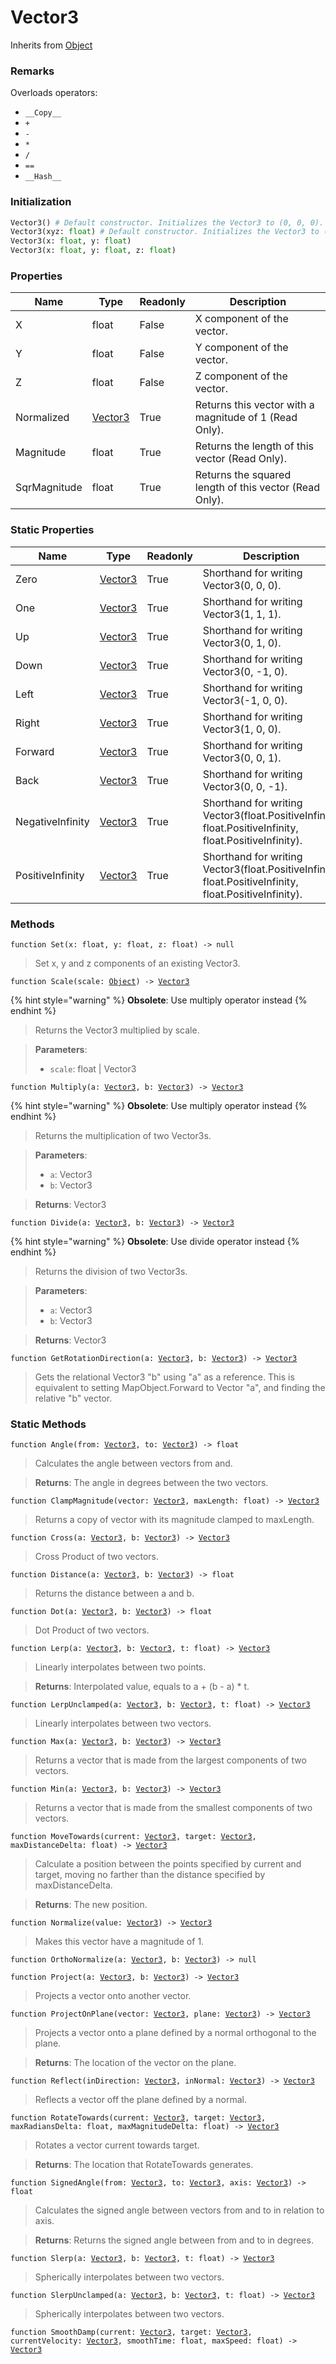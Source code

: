 # Vector3
Inherits from [Object](../objects/Object.md)
### Remarks
Overloads operators: 
- `__Copy__`
- `+`
- `-`
- `*`
- `/`
- `==`
- `__Hash__`
### Initialization
```python
Vector3() # Default constructor. Initializes the Vector3 to (0, 0, 0).
Vector3(xyz: float) # Default constructor. Initializes the Vector3 to (xyz, xyz, xyz).
Vector3(x: float, y: float)
Vector3(x: float, y: float, z: float)
```

### Properties
|Name|Type|Readonly|Description|
|---|---|---|---|
|X|float|False|X component of the vector.|
|Y|float|False|Y component of the vector.|
|Z|float|False|Z component of the vector.|
|Normalized|[Vector3](../objects/Vector3.md)|True|Returns this vector with a magnitude of 1 (Read Only).|
|Magnitude|float|True|Returns the length of this vector (Read Only).|
|SqrMagnitude|float|True|Returns the squared length of this vector (Read Only).|


### Static Properties
|Name|Type|Readonly|Description|
|---|---|---|---|
|Zero|[Vector3](../objects/Vector3.md)|True|Shorthand for writing Vector3(0, 0, 0).|
|One|[Vector3](../objects/Vector3.md)|True|Shorthand for writing Vector3(1, 1, 1).|
|Up|[Vector3](../objects/Vector3.md)|True|Shorthand for writing Vector3(0, 1, 0).|
|Down|[Vector3](../objects/Vector3.md)|True|Shorthand for writing Vector3(0, -1, 0).|
|Left|[Vector3](../objects/Vector3.md)|True|Shorthand for writing Vector3(-1, 0, 0).|
|Right|[Vector3](../objects/Vector3.md)|True|Shorthand for writing Vector3(1, 0, 0).|
|Forward|[Vector3](../objects/Vector3.md)|True|Shorthand for writing Vector3(0, 0, 1).|
|Back|[Vector3](../objects/Vector3.md)|True|Shorthand for writing Vector3(0, 0, -1).|
|NegativeInfinity|[Vector3](../objects/Vector3.md)|True|Shorthand for writing Vector3(float.PositiveInfinity, float.PositiveInfinity, float.PositiveInfinity).|
|PositiveInfinity|[Vector3](../objects/Vector3.md)|True|Shorthand for writing Vector3(float.PositiveInfinity, float.PositiveInfinity, float.PositiveInfinity).|


### Methods
<pre class="language-typescript"><code class="lang-typescript">function Set(x: float, y: float, z: float) -> null</code></pre>
> Set x, y and z components of an existing Vector3.

<pre class="language-typescript"><code class="lang-typescript">function Scale(scale: <a data-footnote-ref href="#user-content-fn-37">Object</a>) -> <a data-footnote-ref href="#user-content-fn-36">Vector3</a></code></pre>

{% hint style="warning" %}
**Obsolete**: Use multiply operator instead
{% endhint %}

> Returns the Vector3 multiplied by scale.

> **Parameters**:
> - `scale`: float | Vector3

<pre class="language-typescript"><code class="lang-typescript">function Multiply(a: <a data-footnote-ref href="#user-content-fn-36">Vector3</a>, b: <a data-footnote-ref href="#user-content-fn-36">Vector3</a>) -> <a data-footnote-ref href="#user-content-fn-36">Vector3</a></code></pre>

{% hint style="warning" %}
**Obsolete**: Use multiply operator instead
{% endhint %}

> Returns the multiplication of two Vector3s.

> **Parameters**:
> - `a`: Vector3
> - `b`: Vector3

> **Returns**: Vector3
<pre class="language-typescript"><code class="lang-typescript">function Divide(a: <a data-footnote-ref href="#user-content-fn-36">Vector3</a>, b: <a data-footnote-ref href="#user-content-fn-36">Vector3</a>) -> <a data-footnote-ref href="#user-content-fn-36">Vector3</a></code></pre>

{% hint style="warning" %}
**Obsolete**: Use divide operator instead
{% endhint %}

> Returns the division of two Vector3s.

> **Parameters**:
> - `a`: Vector3
> - `b`: Vector3

> **Returns**: Vector3
<pre class="language-typescript"><code class="lang-typescript">function GetRotationDirection(a: <a data-footnote-ref href="#user-content-fn-36">Vector3</a>, b: <a data-footnote-ref href="#user-content-fn-36">Vector3</a>) -> <a data-footnote-ref href="#user-content-fn-36">Vector3</a></code></pre>
> Gets the relational Vector3 "b" using "a" as a reference. This is equivalent to setting MapObject.Forward to Vector "a", and finding the relative "b" vector.


### Static Methods
<pre class="language-typescript"><code class="lang-typescript">function Angle(from: <a data-footnote-ref href="#user-content-fn-36">Vector3</a>, to: <a data-footnote-ref href="#user-content-fn-36">Vector3</a>) -> float</code></pre>
> Calculates the angle between vectors from and.

> **Returns**: The angle in degrees between the two vectors.
<pre class="language-typescript"><code class="lang-typescript">function ClampMagnitude(vector: <a data-footnote-ref href="#user-content-fn-36">Vector3</a>, maxLength: float) -> <a data-footnote-ref href="#user-content-fn-36">Vector3</a></code></pre>
> Returns a copy of vector with its magnitude clamped to maxLength.

<pre class="language-typescript"><code class="lang-typescript">function Cross(a: <a data-footnote-ref href="#user-content-fn-36">Vector3</a>, b: <a data-footnote-ref href="#user-content-fn-36">Vector3</a>) -> <a data-footnote-ref href="#user-content-fn-36">Vector3</a></code></pre>
> Cross Product of two vectors.

<pre class="language-typescript"><code class="lang-typescript">function Distance(a: <a data-footnote-ref href="#user-content-fn-36">Vector3</a>, b: <a data-footnote-ref href="#user-content-fn-36">Vector3</a>) -> float</code></pre>
> Returns the distance between a and b.

<pre class="language-typescript"><code class="lang-typescript">function Dot(a: <a data-footnote-ref href="#user-content-fn-36">Vector3</a>, b: <a data-footnote-ref href="#user-content-fn-36">Vector3</a>) -> float</code></pre>
> Dot Product of two vectors.

<pre class="language-typescript"><code class="lang-typescript">function Lerp(a: <a data-footnote-ref href="#user-content-fn-36">Vector3</a>, b: <a data-footnote-ref href="#user-content-fn-36">Vector3</a>, t: float) -> <a data-footnote-ref href="#user-content-fn-36">Vector3</a></code></pre>
> Linearly interpolates between two points.

> **Returns**: Interpolated value, equals to a + (b - a) * t.
<pre class="language-typescript"><code class="lang-typescript">function LerpUnclamped(a: <a data-footnote-ref href="#user-content-fn-36">Vector3</a>, b: <a data-footnote-ref href="#user-content-fn-36">Vector3</a>, t: float) -> <a data-footnote-ref href="#user-content-fn-36">Vector3</a></code></pre>
> Linearly interpolates between two vectors.

<pre class="language-typescript"><code class="lang-typescript">function Max(a: <a data-footnote-ref href="#user-content-fn-36">Vector3</a>, b: <a data-footnote-ref href="#user-content-fn-36">Vector3</a>) -> <a data-footnote-ref href="#user-content-fn-36">Vector3</a></code></pre>
> Returns a vector that is made from the largest components of two vectors.

<pre class="language-typescript"><code class="lang-typescript">function Min(a: <a data-footnote-ref href="#user-content-fn-36">Vector3</a>, b: <a data-footnote-ref href="#user-content-fn-36">Vector3</a>) -> <a data-footnote-ref href="#user-content-fn-36">Vector3</a></code></pre>
> Returns a vector that is made from the smallest components of two vectors.

<pre class="language-typescript"><code class="lang-typescript">function MoveTowards(current: <a data-footnote-ref href="#user-content-fn-36">Vector3</a>, target: <a data-footnote-ref href="#user-content-fn-36">Vector3</a>, maxDistanceDelta: float) -> <a data-footnote-ref href="#user-content-fn-36">Vector3</a></code></pre>
> Calculate a position between the points specified by current and target, moving no farther than the distance specified by maxDistanceDelta.

> **Returns**: The new position.
<pre class="language-typescript"><code class="lang-typescript">function Normalize(value: <a data-footnote-ref href="#user-content-fn-36">Vector3</a>) -> <a data-footnote-ref href="#user-content-fn-36">Vector3</a></code></pre>
> Makes this vector have a magnitude of 1.

<pre class="language-typescript"><code class="lang-typescript">function OrthoNormalize(a: <a data-footnote-ref href="#user-content-fn-36">Vector3</a>, b: <a data-footnote-ref href="#user-content-fn-36">Vector3</a>) -> null</code></pre>
<pre class="language-typescript"><code class="lang-typescript">function Project(a: <a data-footnote-ref href="#user-content-fn-36">Vector3</a>, b: <a data-footnote-ref href="#user-content-fn-36">Vector3</a>) -> <a data-footnote-ref href="#user-content-fn-36">Vector3</a></code></pre>
> Projects a vector onto another vector.

<pre class="language-typescript"><code class="lang-typescript">function ProjectOnPlane(vector: <a data-footnote-ref href="#user-content-fn-36">Vector3</a>, plane: <a data-footnote-ref href="#user-content-fn-36">Vector3</a>) -> <a data-footnote-ref href="#user-content-fn-36">Vector3</a></code></pre>
> Projects a vector onto a plane defined by a normal orthogonal to the plane.

> **Returns**: The location of the vector on the plane.
<pre class="language-typescript"><code class="lang-typescript">function Reflect(inDirection: <a data-footnote-ref href="#user-content-fn-36">Vector3</a>, inNormal: <a data-footnote-ref href="#user-content-fn-36">Vector3</a>) -> <a data-footnote-ref href="#user-content-fn-36">Vector3</a></code></pre>
> Reflects a vector off the plane defined by a normal.

<pre class="language-typescript"><code class="lang-typescript">function RotateTowards(current: <a data-footnote-ref href="#user-content-fn-36">Vector3</a>, target: <a data-footnote-ref href="#user-content-fn-36">Vector3</a>, maxRadiansDelta: float, maxMagnitudeDelta: float) -> <a data-footnote-ref href="#user-content-fn-36">Vector3</a></code></pre>
> Rotates a vector current towards target.

> **Returns**: The location that RotateTowards generates.
<pre class="language-typescript"><code class="lang-typescript">function SignedAngle(from: <a data-footnote-ref href="#user-content-fn-36">Vector3</a>, to: <a data-footnote-ref href="#user-content-fn-36">Vector3</a>, axis: <a data-footnote-ref href="#user-content-fn-36">Vector3</a>) -> float</code></pre>
> Calculates the signed angle between vectors from and to in relation to axis.

> **Returns**: Returns the signed angle between from and to in degrees.
<pre class="language-typescript"><code class="lang-typescript">function Slerp(a: <a data-footnote-ref href="#user-content-fn-36">Vector3</a>, b: <a data-footnote-ref href="#user-content-fn-36">Vector3</a>, t: float) -> <a data-footnote-ref href="#user-content-fn-36">Vector3</a></code></pre>
> Spherically interpolates between two vectors.

<pre class="language-typescript"><code class="lang-typescript">function SlerpUnclamped(a: <a data-footnote-ref href="#user-content-fn-36">Vector3</a>, b: <a data-footnote-ref href="#user-content-fn-36">Vector3</a>, t: float) -> <a data-footnote-ref href="#user-content-fn-36">Vector3</a></code></pre>
> Spherically interpolates between two vectors.

<pre class="language-typescript"><code class="lang-typescript">function SmoothDamp(current: <a data-footnote-ref href="#user-content-fn-36">Vector3</a>, target: <a data-footnote-ref href="#user-content-fn-36">Vector3</a>, currentVelocity: <a data-footnote-ref href="#user-content-fn-36">Vector3</a>, smoothTime: float, maxSpeed: float) -> <a data-footnote-ref href="#user-content-fn-36">Vector3</a></code></pre>

[^0]: [Camera](../static/Camera.md)
[^1]: [Character](../objects/Character.md)
[^2]: [Collider](../objects/Collider.md)
[^3]: [Collision](../objects/Collision.md)
[^4]: [Color](../objects/Color.md)
[^5]: [Convert](../static/Convert.md)
[^6]: [Cutscene](../static/Cutscene.md)
[^7]: [Dict](../objects/Dict.md)
[^8]: [Game](../static/Game.md)
[^9]: [Human](../objects/Human.md)
[^10]: [Input](../static/Input.md)
[^11]: [Json](../static/Json.md)
[^12]: [LineCastHitResult](../objects/LineCastHitResult.md)
[^13]: [LineRenderer](../objects/LineRenderer.md)
[^14]: [List](../objects/List.md)
[^15]: [Map](../static/Map.md)
[^16]: [MapObject](../objects/MapObject.md)
[^17]: [MapTargetable](../objects/MapTargetable.md)
[^18]: [Math](../static/Math.md)
[^19]: [Network](../static/Network.md)
[^20]: [NetworkView](../objects/NetworkView.md)
[^21]: [PersistentData](../static/PersistentData.md)
[^22]: [Physics](../static/Physics.md)
[^23]: [Player](../objects/Player.md)
[^24]: [Quaternion](../objects/Quaternion.md)
[^25]: [Random](../objects/Random.md)
[^26]: [Range](../objects/Range.md)
[^27]: [RoomData](../static/RoomData.md)
[^28]: [Set](../objects/Set.md)
[^29]: [Shifter](../objects/Shifter.md)
[^30]: [String](../static/String.md)
[^31]: [Time](../static/Time.md)
[^32]: [Titan](../objects/Titan.md)
[^33]: [Transform](../objects/Transform.md)
[^34]: [UI](../static/UI.md)
[^35]: [Vector2](../objects/Vector2.md)
[^36]: [Vector3](../objects/Vector3.md)
[^37]: [Object](../objects/Object.md)
[^38]: [Component](../objects/Component.md)
